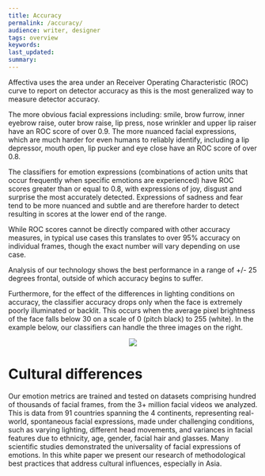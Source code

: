 ```yaml
---
title: Accuracy
permalink: /accuracy/
audience: writer, designer
tags: overview
keywords: 
last_updated: 
summary: 
---
```

 


Affectiva uses the area under an Receiver Operating Characteristic (ROC) curve to report on detector accuracy as this is the most generalized way to measure detector accuracy.

The more obvious facial expressions including: smile, brow furrow, inner eyebrow raise, outer brow raise, lip press, nose wrinkler and upper lip raiser have an ROC score of over 0.9. 
The more nuanced facial expressions, which are much harder for even humans to reliably identify, including a lip depressor, mouth open, lip pucker and eye close have an ROC score of over 0.8. 

The classifiers for emotion expressions (combinations of action units that occur frequently when specific emotions are experienced) have ROC scores greater than or equal to 0.8, with expressions of joy, disgust and surprise the most accurately detected.  Expressions of sadness and fear tend to be more nuanced and subtle and are therefore harder to detect resulting in scores at the lower end of the range.

While ROC scores cannot be directly compared with other accuracy measures, in typical use cases this translates to over 95% accuracy on individual frames, though the exact number will vary depending on use case.

Analysis of our technology shows the best performance in a range of +/- 25 degrees frontal, outside of which accuracy begins to suffer.

Furthermore, for the effect of the differences in lighting conditions on accuracy, the classifier accuracy drops only when the face is extremely poorly illuminated or backlit. This occurs when the average pixel brightness of the face falls below 30 on a scale of 0 (pitch black) to 255 (white). In the example below, our classifiers can handle the three images on the right.


<center><img src="../images/lighting.png"></center>



# Cultural differences

Our emotion metrics are trained and tested on datasets comprising hundred of thousands of facial frames, from the 3+ million facial videos we analyzed.  This is data from 91 countries spanning the 4 continents, representing real-world, spontaneous facial expressions, made under challenging conditions, such as varying lighting, different head movements, and variances in facial features due to ethnicity, age, gender, facial hair and glasses. Many scientific studies demonstrated the universality of facial expressions of emotions. In this white paper we present our research of methodological best practices that address cultural influences, especially in Asia.

